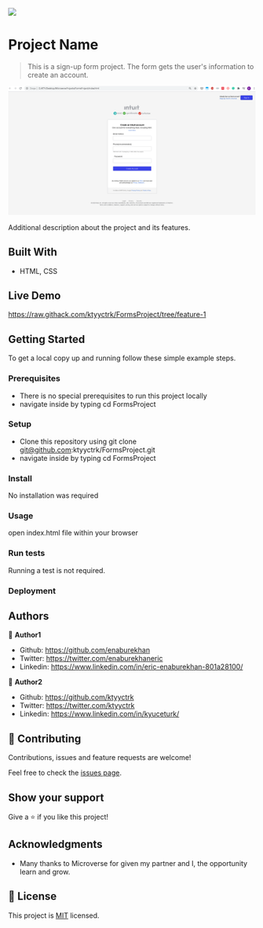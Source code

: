 ![](https://img.shields.io/badge/Microverse-blueviolet)

# Project Name

> This is a sign-up form project. The form gets the user's information to create an account.

![screenshot](./app_screenshot.png)

Additional description about the project and its features.

## Built With

- HTML, CSS


## Live Demo

https://raw.githack.com/ktyyctrk/FormsProject/tree/feature-1


## Getting Started

To get a local copy up and running follow these simple example steps.

### Prerequisites
- There is no special prerequisites to run this project locally
- navigate inside by typing cd FormsProject

### Setup
- Clone this repository using git clone git@github.com:ktyyctrk/FormsProject.git
- navigate inside by typing cd FormsProject

### Install
No installation was required

### Usage
open index.html file within your browser

### Run tests
Running a test is not required.

### Deployment



## Authors

👤 **Author1**

- Github: https://github.com/enaburekhan
- Twitter: https://twitter.com/enaburekhaneric
- Linkedin: https://www.linkedin.com/in/eric-enaburekhan-801a28100/

👤 **Author2**

- Github: https://github.com/ktyyctrk
- Twitter: https://twitter.com/ktyyctrk
- Linkedin: https://www.linkedin.com/in/kyuceturk/

## 🤝 Contributing

Contributions, issues and feature requests are welcome!

Feel free to check the [issues page](issues/).

## Show your support

Give a ⭐️ if you like this project!

## Acknowledgments

- Many thanks to Microverse for given my partner and I, the opportunity learn and grow.

## 📝 License

This project is [MIT](lic.url) licensed.
